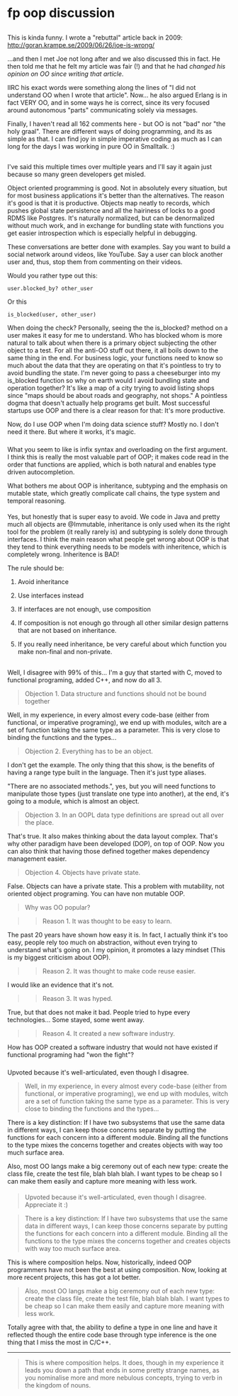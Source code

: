 # fp oop discussion

##

This is kinda funny. I wrote a "rebuttal" article back in 2009:
http://goran.krampe.se/2009/06/26/joe-is-wrong/

...and then I met Joe not long after and we also discussed this in fact. He then told me that he felt my article was fair (!) and that he had _changed his opinion on OO since writing that article_.

IIRC his exact words were something along the lines of "I did not understand OO when I wrote that article". Now... he also argued Erlang is in fact VERY OO, and in some ways he is correct, since its very focused around autonomous "parts" communicating solely via messages.

Finally, I haven't read all 162 comments here - but OO is not "bad" nor "the holy graal". There are different ways of doing programming, and its as simple as that. I can find joy in simple imperative coding as much as I can long for the days I was working in pure OO in Smalltalk. :)

##

I've said this multiple times over multiple years and I'll say it again just because so many green developers get misled.

Object oriented programming is good. Not in absolutely every situation, but for most business applications it's better than the alternatives. The reason it's good is that it is productive. Objects map neatly to records, which pushes global state persistence and all the hairiness of locks to a good RDMS like Postgres. It's naturally normalized, but can be denormalized without much work, and in exchange for bundling state with functions you get easier introspection which is especially helpful in debugging.

These conversations are better done with examples. Say you want to build a social network around videos, like YouTube. Say a user can block another user and, thus, stop them from commenting on their videos.

Would you rather type out this:

```
user.blocked_by? other_user
```

Or this

```
is_blocked(user, other_user)
```

When doing the check? Personally, seeing the the is_blocked? method on a user makes it easy for me to understand. Who has blocked whom is more natural to talk about when there is a primary object subjecting the other object to a test. For all the anti-OO stuff out there, it all boils down to the same thing in the end. For business logic, your functions need to know so much about the data that they are operating on that it's pointless to try to avoid bundling the state. I'm never going to pass a cheeseburger into my is_blocked function so why on earth would I avoid bundling state and operation together? It's like a map of a city trying to avoid listing shops since "maps should be about roads and geography, not shops." A pointless dogma that doesn't actually help programs get built. Most successful startups use OOP and there is a clear reason for that: It's more productive.

Now, do I use OOP when I'm doing data science stuff? Mostly no. I don't need it there. But where it works, it's magic.

###

What you seem to like is infix syntax and overloading on the first argument.
I think this is really the most valuable part of OOP; it makes code read in the order that functions are applied, which is both natural and enables type driven autocompletion.

What bothers me about OOP is inheritance, subtyping and the emphasis on mutable state, which greatly complicate call chains, the type system and temporal reasoning.

####

Yes, but honestly that is super easy to avoid. We code in Java and pretty much all objects are @Immutable, inheritance is only used when its the right tool for the problem (it really rarely is) and subtyping is solely done through interfaces.
I think the main reason what people get wrong about OOP is that they tend to think everything needs to be models with inheritence, which is completely wrong. Inheritence is BAD!

The rule should be:

1. Avoid inheritance

2. Use interfaces instead

3. If interfaces are not enough, use composition

4. If composition is not enough go through all other similar design patterns that are not based on inheritance.

5. If you really need inheritance, be very careful about which function you make non-final and non-private.

##

Well, I disagree with 99% of this... I'm a guy that started with C, moved to functional programing, added C++, and now do all 3.

> Objection 1. Data structure and functions should not be bound together

Well, in my experience, in every almost every code-base (either from functional, or imperative programing), we end up with modules, witch are a set of function taking the same type as a parameter. This is very close to binding the functions and the types...

> Objection 2. Everything has to be an object.

I don't get the example. The only thing that this show, is the benefits of having a range type built in the language. Then it's just type aliases.

"There are no associated methods.", yes, but you will need functions to manipulate those types (just translate one type into another), at the end, it's going to a module, which is almost an object.

> Objection 3. In an OOPL data type definitions are spread out all over the place.

That's true. It also makes thinking about the data layout complex. That's why other paradigm have been developed (DOP), on top of OOP. Now you can also think that having those defined together makes dependency management easier.

> Objection 4. Objects have private state.

False. Objects can have a private state. This a problem with mutability, not oriented object programing. You can have non mutable OOP.

> Why was OO popular?

> > Reason 1. It was thought to be easy to learn.

The past 20 years have shown how easy it is. In fact, I actually think it's too easy, people rely too much on abstraction, without even trying to understand what's going on. I my opinion, it promotes a lazy mindset (This is my biggest criticism about OOP).

> > Reason 2. It was thought to make code reuse easier.

I would like an evidence that it's not.

> > Reason 3. It was hyped.

True, but that does not make it bad. People tried to hype every technologies... Some stayed, some went away.

> > Reason 4. It created a new software industry.

How has OOP created a software industry that would not have existed if functional programing had "won the fight"?

###

Upvoted because it's well-articulated, even though I disagree.

> Well, in my experience, in every almost every code-base (either from functional, or imperative programing), we end up with modules, witch are a set of function taking the same type as a parameter. This is very close to binding the functions and the types...

There is a key distinction: If I have two subsystems that use the same data in different ways, I can keep those concerns separate by putting the functions for each concern into a different module. Binding all the functions to the type mixes the concerns together and creates objects with way too much surface area.

Also, most OO langs make a big ceremony out of each new type: create the class file, create the test file, blah blah blah. I want types to be cheap so I can make them easily and capture more meaning with less work.

####

> Upvoted because it's well-articulated, even though I disagree.
> Appreciate it :)

> There is a key distinction: If I have two subsystems that use the same data in different ways, I can keep those concerns separate by putting the functions for each concern into a different module. Binding all the functions to the type mixes the concerns together and creates objects with way too much surface area.

This is where composition helps. Now, historically, indeed OOP programmers have not been the best at using composition. Now, looking at more recent projects, this has got a lot better.

> Also, most OO langs make a big ceremony out of each new type: create the class file, create the test file, blah blah blah. I want types to be cheap so I can make them easily and capture more meaning with less work.

Totally agree with that, the ability to define a type in one line and have it reflected though the entire code base through type inference is the one thing that I miss the most in C/C++.

---

> This is where composition helps.
> It does, though in my experience it leads you down a path that ends in some pretty strange names, as you nominalise more and more nebulous concepts, trying to verb in the kingdom of nouns.
